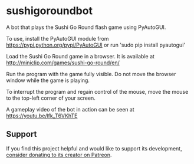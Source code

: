 sushigoroundbot
===============

A bot that plays the Sushi Go Round flash game using PyAutoGUI.

To use, install the PyAutoGUI module from https://pypi.python.org/pypi/PyAutoGUI or run 'sudo pip install pyautogui'

Load the Sushi Go Round game in a browser. It is available at http://miniclip.com/games/sushi-go-round/en/

Run the program with the game fully visible. Do not move the browser window while the game is playing.

To interrupt the program and regain control of the mouse, move the mouse to the top-left corner of your screen.

A gameplay video of the bot in action can be seen at https://youtu.be/lfk_T6VKhTE


Support
-------

If you find this project helpful and would like to support its development, [consider donating to its creator on Patreon](https://www.patreon.com/AlSweigart).
